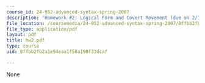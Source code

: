 ```yaml
---
course_id: 24-952-advanced-syntax-spring-2007
description: 'Homework #2: Logical Form and Covert Movement (due on 2/13).'
file_location: /coursemedia/24-952-advanced-syntax-spring-2007/8ffbb2fb2a1e94eaa1f58a190f33dcaf_hw2.pdf
file_type: application/pdf
layout: pdf
title: hw2.pdf
type: course
uid: 8ffbb2fb2a1e94eaa1f58a190f33dcaf

---
```

None